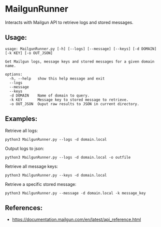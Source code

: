 # MailgunRunner
Interacts with Mailgun API to retrieve logs and stored messages.

## Usage:
```
usage: MailgunRunner.py [-h] [--logs] [--message] [--keys] [-d DOMAIN] [-k KEY] [-o OUT_JSON]

Get Mailgun logs, message keys and stored messages for a given domain name.

options:
  -h, --help   show this help message and exit
  --logs
  --message
  --keys
  -d DOMAIN    Name of domain to query.
  -k KEY       Message key to stored message to retrieve.
  -o OUT_JSON  Ouput raw results to JSON in current directory.
```

## Examples:

Retrieve all logs:
```
python3 MailgunRunner.py --logs -d domain.local
```
Output logs to json:
```
python3 MailgunRunner.py --logs -d domain.local -o outfile
```
Retrieve all message keys:
```
python3 MailgunRunner.py --keys -d domain.local
```
Retrieve a specific stored message:
```
python3 MailgunRunner.py --message -d domain.local -k message_key
```

## References:
- https://documentation.mailgun.com/en/latest/api_reference.html
